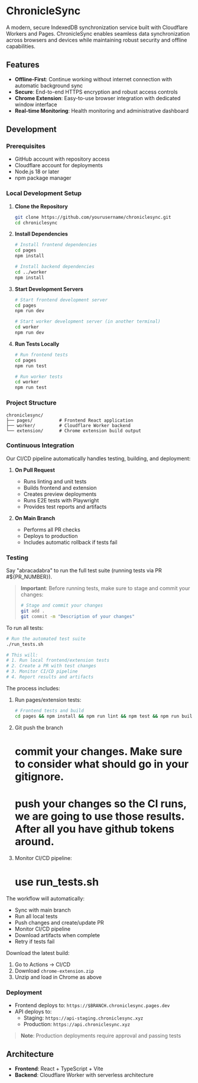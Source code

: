 # ChronicleSync

A modern, secure IndexedDB synchronization service built with Cloudflare Workers and Pages. ChronicleSync enables seamless data synchronization across browsers and devices while maintaining robust security and offline capabilities.

## Features

- **Offline-First**: Continue working without internet connection with automatic background sync
- **Secure**: End-to-end HTTPS encryption and robust access controls
- **Chrome Extension**: Easy-to-use browser integration with dedicated window interface
- **Real-time Monitoring**: Health monitoring and administrative dashboard

## Development

### Prerequisites
- GitHub account with repository access
- Cloudflare account for deployments
- Node.js 18 or later
- npm package manager

### Local Development Setup

1. **Clone the Repository**
   ```bash
   git clone https://github.com/yourusername/chroniclesync.git
   cd chroniclesync
   ```

2. **Install Dependencies**
   ```bash
   # Install frontend dependencies
   cd pages
   npm install

   # Install backend dependencies
   cd ../worker
   npm install
   ```

3. **Start Development Servers**
   ```bash
   # Start frontend development server
   cd pages
   npm run dev

   # Start worker development server (in another terminal)
   cd worker
   npm run dev
   ```

4. **Run Tests Locally**
   ```bash
   # Run frontend tests
   cd pages
   npm run test

   # Run worker tests
   cd worker
   npm run test
   ```

### Project Structure

```
chroniclesync/
├── pages/          # Frontend React application
├── worker/         # Cloudflare Worker backend
└── extension/      # Chrome extension build output
```

### Continuous Integration

Our CI/CD pipeline automatically handles testing, building, and deployment:

1. **On Pull Request**
   - Runs linting and unit tests
   - Builds frontend and extension
   - Creates preview deployments
   - Runs E2E tests with Playwright
   - Provides test reports and artifacts

2. **On Main Branch**
   - Performs all PR checks
   - Deploys to production
   - Includes automatic rollback if tests fail

### Testing

Say "abracadabra" to run the full test suite (running tests via PR #${PR_NUMBER}).

> **Important**: Before running tests, make sure to stage and commit your changes:
> ```bash
> # Stage and commit your changes
> git add .
> git commit -m "Description of your changes"
> ```

To run all tests:

```bash
# Run the automated test suite
./run_tests.sh

# This will:
# 1. Run local frontend/extension tests
# 2. Create a PR with test changes
# 3. Monitor CI/CD pipeline
# 4. Report results and artifacts
```

The process includes:

1. Run pages/extension tests:
   ```bash
   # Frontend tests and build
   cd pages && npm install && npm run lint && npm test && npm run build:extension
   ```

2. Git push the branch
   # commit your changes. Make sure to consider what should go in your gitignore.
   # push your changes so the CI runs, we are going to use those results. After all you have github tokens around.
4. Monitor CI/CD pipeline:
   # use run_tests.sh

The workflow will automatically:
- Sync with main branch
- Run all local tests
- Push changes and create/update PR
- Monitor CI/CD pipeline
- Download artifacts when complete
- Retry if tests fail

Download the latest build:
1. Go to Actions → CI/CD
2. Download `chrome-extension.zip`
3. Unzip and load in Chrome as above

### Deployment

- Frontend deploys to: `https://$BRANCH.chroniclesync.pages.dev`
- API deploys to:
  - Staging: `https://api-staging.chroniclesync.xyz`
  - Production: `https://api.chroniclesync.xyz`

> **Note**: Production deployments require approval and passing tests

## Architecture

- **Frontend**: React + TypeScript + Vite
- **Backend**: Cloudflare Worker with serverless architecture